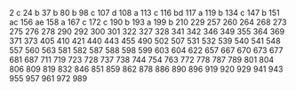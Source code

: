 2 c
24 b
37 b
80  b
98 c
107 d
108 a
113 c
116 bd
117  a
119 b
134 c
147 b
151 ac
156 ae
158 a
167 c
172 c
190 b
193 a
199 b
210
229
257
260
264
268
273
275
276
278
290
292
300
301
322
327
328
341
342
346
349
355
364
369
371
373
405
410
421
440
443
455
490
502
507
531
532
539
540
541
548
557
560
563
581
582
587
588
598
599
603
604
622
657
667
670
673
677
681
687
711
719
723
728
737
738
744
754
763
772
778
787
789
801
804
806
809
819
832
846
851
859
862
878
886
890
896
919
920
929
941
943
955
957
961
972
989
